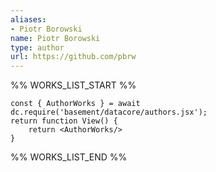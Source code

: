 ```yaml
---
aliases:
- Piotr Borowski
name: Piotr Borowski
type: author
url: https://github.com/pbrw
---
```



%% WORKS_LIST_START %%

```datacorejsx
const { AuthorWorks } = await dc.require('basement/datacore/authors.jsx');
return function View() {
    return <AuthorWorks/>
}
```
%% WORKS_LIST_END %%
